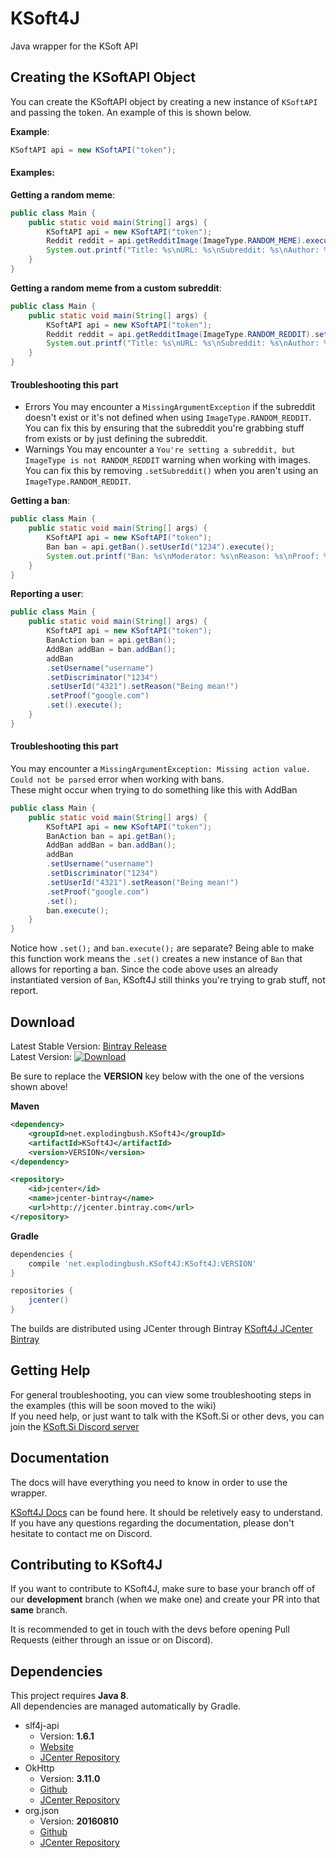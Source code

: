 # KSoft4J
Java wrapper for the KSoft API

## Creating the KSoftAPI Object

You can create the KSoftAPI object by creating a new instance of `KSoftAPI` and passing the token.
An example of this is shown below.

**Example**:

```java
KSoftAPI api = new KSoftAPI("token");
```

#### Examples:

**Getting a random meme**:

```java
public class Main {
    public static void main(String[] args) {
        KSoftAPI api = new KSoftAPI("token");
        Reddit reddit = api.getRedditImage(ImageType.RANDOM_MEME).execute();
        System.out.printf("Title: %s\nURL: %s\nSubreddit: %s\nAuthor: %s", reddit.getTitle(), reddit.getSourceUrl(), reddit.getSubreddit(), reddit.getAuthor());
    }
}
```
**Getting a random meme from a custom subreddit**:

```java
public class Main {
    public static void main(String[] args) {
        KSoftAPI api = new KSoftAPI("token");
        Reddit reddit = api.getRedditImage(ImageType.RANDOM_REDDIT).setSubreddit("thathappened").execute();
        System.out.printf("Title: %s\nURL: %s\nSubreddit: %s\nAuthor: %s", reddit.getTitle(), reddit.getSourceUrl(), reddit.getSubreddit(), reddit.getAuthor());
    }
}
```
#### Troubleshooting this part
* Errors
    You may encounter a `MissingArgumentException` if the subreddit doesn't exist or it's not defined when using `ImageType.RANDOM_REDDIT`.<br>
    You can fix this by ensuring that the subreddit you're grabbing stuff from exists or by just defining the subreddit.
* Warnings
    You may encounter a `You're setting a subreddit, but ImageType is not RANDOM_REDDIT` warning when working with images.<br>
    You can fix this by removing `.setSubreddit()` when you aren't using an `ImageType.RANDOM_REDDIT`.
    
**Getting a ban**:

```java
public class Main {
    public static void main(String[] args) {
        KSoftAPI api = new KSoftAPI("token");
        Ban ban = api.getBan().setUserId("1234").execute();
        System.out.printf("Ban: %s\nModerator: %s\nReason: %s\nProof: %s", ban.getEffectiveName(), ban.getModId(), ban.getReason(), ban.getProof());
    }
}
```
**Reporting a user**:

```java
public class Main {
    public static void main(String[] args) {
        KSoftAPI api = new KSoftAPI("token");
        BanAction ban = api.getBan();
        AddBan addBan = ban.addBan();
        addBan
        .setUsername("username")
        .setDiscriminator("1234")
        .setUserId("4321").setReason("Being mean!")
        .setProof("google.com")
        .set().execute();
    }
}
```
#### Troubleshooting this part
You may encounter a `MissingArgumentException: Missing action value. Could not be parsed` error when working with bans.<br>
These might occur when trying to do something like this with AddBan
```java
public class Main {
    public static void main(String[] args) {
        KSoftAPI api = new KSoftAPI("token");
        BanAction ban = api.getBan();
        AddBan addBan = ban.addBan();
        addBan
        .setUsername("username")
        .setDiscriminator("1234")
        .setUserId("4321").setReason("Being mean!")
        .setProof("google.com")
        .set();
        ban.execute();
    }
}
```
Notice how `.set();` and `ban.execute();` are separate? Being able to make this function work means the `.set()` creates a new instance of `Ban` that allows for reporting a ban. Since the code above uses an already instantiated version of `Ban`, KSoft4J still thinks you're trying to grab stuff, not report.

## Download
Latest Stable Version: [Bintray Release](https://bintray.com/mattmalec/KSoft4J/KSoft4J/1.0.6/link) <br>
Latest Version: [ ![Download](https://api.bintray.com/packages/mattmalec/KSoft4J/KSoft4J/images/download.svg?version=1.0.6) ](https://bintray.com/mattmalec/KSoft4J/KSoft4J/1.0.6/link)

Be sure to replace the **VERSION** key below with the one of the versions shown above!

**Maven**
```xml
<dependency>
    <groupId>net.explodingbush.KSoft4J</groupId>
    <artifactId>KSoft4J</artifactId>
    <version>VERSION</version>
</dependency>
```
```xml
<repository>
    <id>jcenter</id>
    <name>jcenter-bintray</name>
    <url>http://jcenter.bintray.com</url>
</repository>

```

**Gradle**
```gradle
dependencies {
    compile 'net.explodingbush.KSoft4J:KSoft4J:VERSION'
}

repositories {
    jcenter()
}
```

The builds are distributed using JCenter through Bintray [KSoft4J JCenter Bintray](https://bintray.com/mattmalec/KSoft4J/KSoft4J)

## Getting Help

For general troubleshooting, you can view some troubleshooting steps in the examples (this will be soon moved to the wiki)
<br>If you need help, or just want to talk with the KSoft.Si or other devs, you can join the [KSoft.Si Discord server](https://discord.gg/EMjDawF)

## Documentation
The docs will have everything you need to know in order to use the wrapper.

[KSoft4J Docs](https://api.explodingbush.net/ksoft4j) can be found here.
It should be reletively easy to understand. If you have any questions regarding the documentation, please don't hesitate to contact me on Discord.

## Contributing to KSoft4J
If you want to contribute to KSoft4J, make sure to base your branch off of our **development** branch (when we make one)
and create your PR into that **same** branch.

It is recommended to get in touch with the devs before opening Pull Requests (either through an issue or on Discord).<br>

## Dependencies
This project requires **Java 8**.<br>
All dependencies are managed automatically by Gradle.

 * slf4j-api
   * Version: **1.6.1**
   * [Website](https://www.slf4j.org/)
   * [JCenter Repository](https://bintray.com/bintray/jcenter/org.slf4j%3Aslf4j-api/view)
 * OkHttp
   * Version: **3.11.0**
   * [Github](https://github.com/square/okhttp)
   * [JCenter Repository](https://bintray.com/bintray/jcenter/com.squareup.okhttp3:okhttp)
 * org.json
   * Version: **20160810**
   * [Github](https://github.com/douglascrockford/JSON-java)
   * [JCenter Repository](https://bintray.com/bintray/jcenter/org.json%3Ajson/view)
